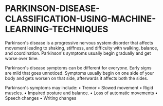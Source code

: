 # PARKINSON-DISEASE-CLASSIFICATION-USING-MACHINE-LEARNING-TECHNIQUES

Parkinson's disease is a progressive nervous system disorder that affects movement leading to shaking, stiffness, and difficulty with walking, balance, and coordination. Parkinson's symptoms usually begin gradually and get worse over time.

Parkinson's disease symptoms can be different for everyone. Early signs are mild that goes unnoticed. Symptoms usually begin on one side of your body and gets worsen on that side, afterwards it affects both the sides.

Parkinson's symptoms may include:
• Tremor
• Slowed movement
• Rigid muscles.
• Impaired posture and balance.
• Loss of automatic movements
• Speech changes
• Writing changes
